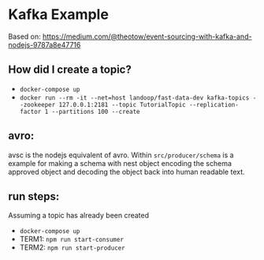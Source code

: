 # Kafka Example
Based on: https://medium.com/@theotow/event-sourcing-with-kafka-and-nodejs-9787a8e47716

## How did I create a topic?
- `docker-compose up`
- `docker run --rm -it --net=host landoop/fast-data-dev kafka-topics --zookeeper 127.0.0.1:2181 --topic TutorialTopic --replication-factor 1 --partitions 100 --create`

## avro:
avsc is the nodejs equivalent of avro. Within `src/producer/schema` is a example for making a schema with nest object
encoding the schema approved object and decoding the object back into human readable text.

## run steps:
Assuming a topic has already been created
- `docker-compose up`
- TERM1: `npm run start-consumer`
- TERM2: `npm run start-producer`
